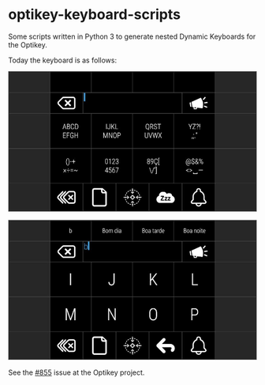 # optikey-keyboard-scripts

Some scripts written in Python 3 to generate nested Dynamic Keyboards for the Optikey.

Today the keyboard is as follows:

![Screenshot 1](screenshots/SL2-a.jpg)

![Screenshot 2](screenshots/SL2-b.jpg)

See the [#855](https://github.com/OptiKey/OptiKey/issues/855) issue at the Optikey project.
